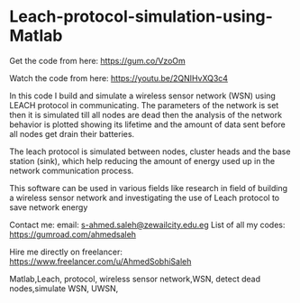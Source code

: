 # Leach-protocol-simulation-using-Matlab
Get the code from here:
https://gum.co/VzoOm

Watch the code from here:
https://youtu.be/2QNIHvXQ3c4

In this code I build and simulate a wireless sensor network (WSN) using LEACH protocol in communicating. The parameters of the network is set then it is simulated till all nodes are dead then the analysis of the network behavior is plotted showing its lifetime and the amount of data sent before all nodes get drain their batteries.

The leach protocol is simulated between nodes, cluster heads and the base station (sink), which help reducing the amount of energy used up in the network communication process.

This software can be used in various fields like research in field of building a wireless sensor network and investigating the use of Leach protocol to save network energy

Contact me:
email: s-ahmed.saleh@zewailcity.edu.eg
List of all my codes: https://gumroad.com/ahmedsaleh

Hire me directly on freelancer:
https://www.freelancer.com/u/AhmedSobhiSaleh


Matlab,Leach, protocol, wireless sensor network,WSN, detect dead nodes,simulate WSN, UWSN,

